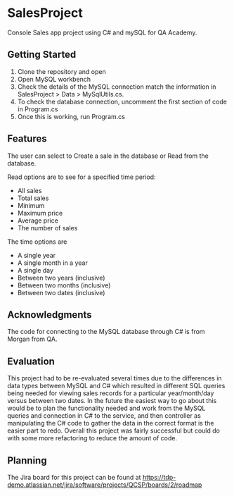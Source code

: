# SalesProject

Console Sales app project using C# and mySQL for QA Academy. 

## Getting Started
1. Clone the repository and open 
2. Open MySQL workbench
3. Check the details of the MySQL connection match the information in SalesProject > Data > MySqlUtils.cs. 
4. To check the database connection, uncomment the first section of code in Program.cs
5. Once this is working, run Program.cs

## Features
The user can select to Create a sale in the database or Read from the database. 

Read options are to see for a specified time period:
* All sales
* Total sales
* Minimum
* Maximum price
* Average price 
* The number of sales

The time options are
* A single year
* A single month in a year
* A single day
* Between two years (inclusive)
* Between two months (inclusive)
* Between two dates (inclusive)

## Acknowledgments
The code for connecting to the MySQL database through C# is from Morgan from QA.

## Evaluation
This project had to be re-evaluated several times due to the differences in data types between MySQL and C# which resulted in different SQL queries being needed for viewing sales records for a particular year/month/day versus between two dates. In the future the easiest way to go about this would be to plan the functionality needed and work from the MySQL queries and connection in C# to the service, and then controller as manipulating the C# code to gather the data in the correct format is the easier part to redo. Overall this project was fairly successful but could do with some more refactoring to reduce the amount of code.

## Planning
The Jira board for this project can be found at https://tdp-demo.atlassian.net/jira/software/projects/QCSP/boards/2/roadmap

